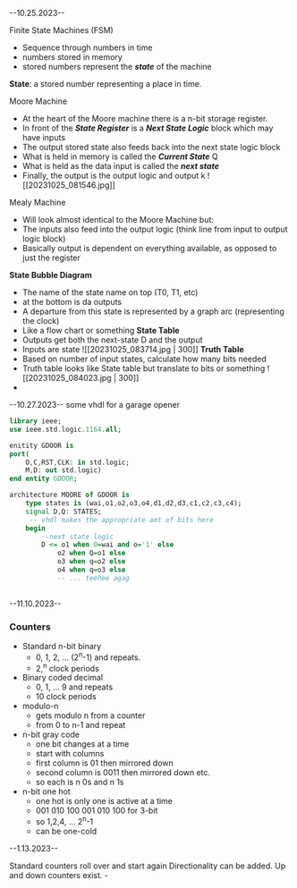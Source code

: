 --10.25.2023--

Finite State Machines (FSM)
- Sequence through numbers in time
- numbers stored in memory
- stored numbers represent the ***state*** of the machine

**State**: a stored number representing a place in time.

Moore Machine
- At the heart of the Moore machine there is a n-bit storage register.
- In front of the ***State Register*** is a ***Next State Logic*** block which may have inputs
- The output stored state also feeds back into the next state logic block
- What is held in memory is called the ***Current State*** Q
- What is held as the data input is called the ***next state***
- Finally, the output is the output logic and output k
![[20231025_081546.jpg]]


Mealy Machine
- Will look almost identical to the Moore Machine but:
- The inputs also feed into the output logic (think line from input to output logic block)
- Basically output is dependent on everything available, as opposed to just the register



**State Bubble Diagram**
- The name of the state name on top (T0, T1, etc)
- at the bottom is da outputs
- A departure from this state is represented by a graph arc (representing the clock)
- Like a flow chart or something
**State Table**
-  Outputs get both the next-state D and the output
- Inputs are state
![[20231025_083714.jpg | 300]]
**Truth Table**
- Based on number of input states, calculate how many bits needed
- Truth table looks like State table but translate to bits or something
![[20231025_084023.jpg | 300]]
- 


--10.27.2023--
	some vhdl for a garage opener

```vhdl
library ieee;
use ieee.std.logic.1164.all;

enitity GDOOR is
port(
	O,C,RST,CLK: in std.logic;
	M,D: out std.logic)
end entity GDOOR;

architecture MOORE of GDOOR is
	type states is (wai,o1,o2,o3,o4,d1,d2,d3,c1,c2,c3,c4);
	signal D,Q: STATES;
	 -- vhdl makes the appropriate amt of bits here
	begin 
		--next state logic
		D <= o1 when 0=wai and o='1' else 
			o2 when Q=o1 else
			o3 when q=o2 else
			o4 when q=o3 else 
			-- ... teehee agag
	
```

--11.10.2023--
### Counters
- Standard n-bit binary
	- 0, 1, 2, ... (2<sup>n</sup>-1) and repeats. 
	 - 2,<sup>n</sup> clock periods
- Binary coded decimal
	- 0, 1, ... 9 and repeats
	- 10 clock periods
- modulo-n
	- gets modulo n from a counter
	- from 0 to n-1 and repeat
- n-bit gray code
	- one bit changes at a time
	- start with columns
	- first column is 01 then mirrored down
	- second column is 0011 then mirrored down etc.
	- so each is n 0s and n 1s
- n-bit one hot
	- one hot is only one is active at a time
	- 001 010 100 001 010 100 for 3-bit
	- so 1,2,4, ... 2<sup>n</sup>-1
	- can be one-cold

--1.13.2023--

Standard counters roll over and start again
Directionality can be added. Up and down counters exist.
	- 